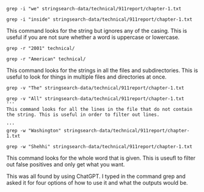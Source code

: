 ```
grep -i "we" stringsearch-data/technical/911report/chapter-1.txt
```
```
grep -i "inside" stringsearch-data/technical/911report/chapter-1.txt
```

This command looks for the string but ignores any of the casing. This is useful if you are not sure whether a word is uppercase or lowercase.

```
grep -r "2001" technical/
```
```
grep -r "American" technical/
```

This command looks for the strings in all the files and subdirectories. This is useful to look for things in multiple files and directories at once.

```
grep -v "The" stringsearch-data/technical/911report/chapter-1.txt
```
```
grep -v "All" stringsearch-data/technical/911report/chapter-1.txt
'''
This command looks for all the lines in the file that do not contain the string. This is useful in order to filter out lines.

'''
grep -w "Washington" stringsearch-data/technical/911report/chapter-1.txt
```
```
grep -w "Shehhi" stringsearch-data/technical/911report/chapter-1.txt
```
This command looks for the whole word that is given. This is useufl to filter out false positives and only get what you want.


This was all found by using ChatGPT. I typed in the command grep and asked it for four options of how to use it and what the outputs would be.
